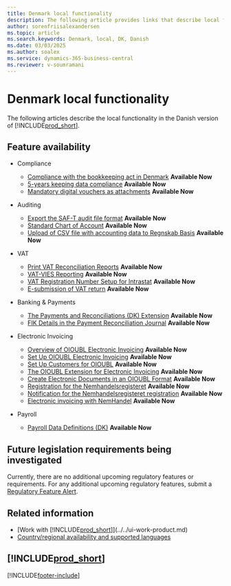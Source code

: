 ```yaml
---
title: Denmark local functionality
description: The following article provides links that describe local functionality in Denmark.
author: sorenfriisalexandersen
ms.topic: article
ms.search.keywords: Denmark, local, DK, Danish
ms.date: 03/03/2025
ms.author: soalex
ms.service: dynamics-365-business-central
ms.reviewer: v-soumramani
---
```


# Denmark local functionality

The following articles describe the local functionality in the Danish version of [!INCLUDE[prod_short](../../includes/prod_short.md)].

## Feature availability

- Compliance

  - [Compliance with the bookkeeping act in Denmark](compliance-denmark.md) **Available Now**
  - [5-years keeping data compliance](how-to-keep-data-5years.md) **Available Now**
  - [Mandatory digital vouchers as attachments](how-to-digital-vouchers-dk.md) **Available Now**

- Auditing

  - [Export the SAF-T audit file format](how-to-use-saft-audit-files-export.md) **Available Now**
  - [Standard Chart of Account](how-to-set-up-standard-coa.md) **Available Now**
  - [Upload of CSV file with accounting data to Regnskab Basis](how-to-use-regnskabbasis-export.md) **Available Now**

- VAT

  - [Print VAT Reconciliation Reports](how-to-print-vat-reconciliation-reports.md) **Available Now**
  - [VAT-VIES Reporting](vat-vies-reporting.md) **Available Now**
  - [VAT Registration Number Setup for Intrastat](vat-registration-no-intrastat.md) **Available Now**
  - [E-submission of VAT return](how-to-evat-statement-dk.md) **Available Now**

- Banking & Payments

  - [The Payments and Reconciliations (DK) Extension](../../ui-extensions-payments-reconciliation-formats-dk.md) **Available Now**
  - [FIK Details in the Payment Reconciliation Journal](fik-details-in-the-payment-reconciliation-journal.md) **Available Now**

- Electronic Invoicing

  - [Overview of OIOUBL Electronic Invoicing](oioubl-electronic-invoicing-overview.md) **Available Now**
  - [Set Up OIOUBL Electronic Invoicing](how-to-set-up-oioubl.md) **Available Now**
  - [Set Up Customers for OIOUBL](how-to-set-up-customers-for-oioubl.md) **Available Now**
  - [The OIOUBL Extension for Electronic Invoicing](ui-extensions-oioubl.md) **Available Now**
  - [Create Electronic Documents in an OIOUBL Format](how-to-create-electronic-documents-by-using-oioubl.md) **Available Now**
  - [Registration for the Nemhandelsregisteret](how-to-nemhandel-register.md) **Available Now**
  - [Notification for the Nemhandelsregisteret registration](how-to-nemhandel-register.md) **Available Now**
  - [Electronic invoicing with NemHandel](how-to-edocuments-nemhadel.md) **Available Now**

- Payroll

  - [Payroll Data Definitions (DK)](ui-extensions-payroll-data-definitions-dk.md) **Available Now**

## Future legislation requirements being investigated

Currently, there are no additional upcoming regulatory features or requirements. For any additional upcoming regulatory features, submit a [Regulatory Feature Alert](https://forms.office.com/pages/responsepage.aspx?id=v4j5cvGGr0GRqy180BHbRwkeauYiJKZOpJ0CtKuVmJlURURaMlQ4Rk05UFY4NkVEOTA0MUU5WThXSC4u).

## Related information

- [Work with [!INCLUDE[prod_short](../../includes/prod_short.md)]](../../ui-work-product.md)    
- [Country/regional availability and supported languages](/dynamics365/business-central/dev-itpro/compliance/apptest-countries-and-translations)  

## [!INCLUDE[prod_short](../../includes/free_trial_md.md)]

[!INCLUDE[footer-include](../../includes/footer-banner.md)]
